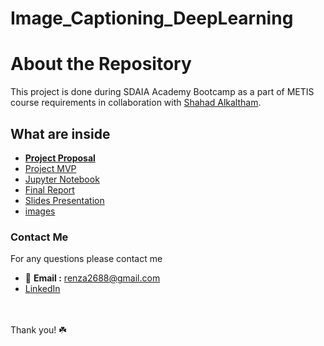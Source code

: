 # Image_Captioning_DeepLearning
# About the Repository 
This project is done during SDAIA Academy Bootcamp as a part of METIS course requirements in collaboration with [Shahad Alkaltham](https://github.com/shhdsu).
## What are inside 
- [**Project Proposal**](Image_Captioning_Proposal.md)
- [Project MVP](Image_Captioning_MVP.md)
- [Jupyter Notebook](Image_Captioning_DeepLearning_NLP.ipynb)
- [Final Report](Image_Captioning_Final_Report.md)
- [Slides Presentation](Image_Captioning_Slides.pdf)
- [images](https://github.com/shhdSU/Image_Captioning_DeepLearning/tree/main/Image)

### Contact Me
For any questions please contact me <br/>
- 📧 **Email :** renza2688@gmail.com <br/>
- [LinkedIn](www.linkedin.com/in/renad-albishri)

<br/><br/>
Thank you! ☘️
